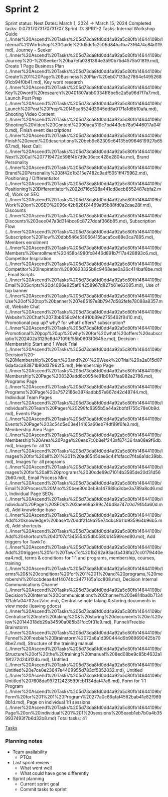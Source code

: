 # Sprint 2

Sprint status: Next
Dates: March 1, 2024 → March 15, 2024
Completed tasks: 0.07317073170731707
Sprint ID: SPRI1-2
Tasks: Internal Workshop Guide (../Inner%20Ascend%20Tasks%205d73da8fd0dd4a92a5c80fb14644109b/Internal%20Workshop%20Guide%20d5dc1c2c06d845afba73f6474c84d1f9.md), Journey - Seeker (../Inner%20Ascend%20Tasks%205d73da8fd0dd4a92a5c80fb14644109b/Journey%20-%20Seeker%20ba7efa0381364e3590b75d4575b01819.md), Create 1 Page Business Plan (../Inner%20Ascend%20Tasks%205d73da8fd0dd4a92a5c80fb14644109b/Create%201%20Page%20Business%20Plan%20eb07133a27864e149526891cb94f0b41.md), Key word research (../Inner%20Ascend%20Tasks%205d73da8fd0dd4a92a5c80fb14644109b/Key%20word%20research%20401807abb0334ff8be5c2a5a96d7f7a7.md), Launch Post Prep (../Inner%20Ascend%20Tasks%205d73da8fd0dd4a92a5c80fb14644109b/Launch%20Post%20Prep%20f49ea6524d3945dd8a0171a1d8b10afa.md), Shooting Video Content (../Inner%20Ascend%20Tasks%205d73da8fd0dd4a92a5c80fb14644109b/Shooting%20Video%20Content%2090aca319c7bd443eb78a9446017a04fb.md), Finish event descriptions (../Inner%20Ascend%20Tasks%205d73da8fd0dd4a92a5c80fb14644109b/Finish%20event%20descriptions%20beb9e82309c64135b9964619927b6567.md), Next Call: (../Inner%20Ascend%20Tasks%205d73da8fd0dd4a92a5c80fb14644109b/Next%20Call%207719472d598f4b7d9c06ecc428e2804a.md), Brand Personality (../Inner%20Ascend%20Tasks%205d73da8fd0dd4a92a5c80fb14644109b/Brand%20Personality%208f42d1b315e7482c9adf5051ff475962.md), Positioning / Differentiator (../Inner%20Ascend%20Tasks%205d73da8fd0dd4a92a5c80fb14644109b/Positioning%20Differentiator%2022d716c528a441cd8ecb6552487ebfa2.md), Work on SEO (../Inner%20Ascend%20Tasks%205d73da8fd0dd4a92a5c80fb14644109b/Work%20on%20SEO%2096c42b628f24469a95b88fd0a2dae28f.md), Discounts (../Inner%20Ascend%20Tasks%205d73da8fd0dd4a92a5c80fb14644109b/Discounts%203eee047a3d314bce9c8727ddaf366b85.md), Subscription Flow (../Inner%20Ascend%20Tasks%205d73da8fd0dd4a92a5c80fb14644109b/Subscription%20Flow%20dbb546e530664155aca5ce88e3ca7895.md), Members enrollment  (../Inner%20Ascend%20Tasks%205d73da8fd0dd4a92a5c80fb14644109b/Members%20enrollment%20458b4980fc8446d891b7f17a428893c6.md), Competitor Inspiration (../Inner%20Ascend%20Tasks%205d73da8fd0dd4a92a5c80fb14644109b/Competitor%20Inspiration%2080823325b8c9468eae0a26c414baf8be.md), Email Scripts (../Inner%20Ascend%20Tasks%205d73da8fd0dd4a92a5c80fb14644109b/Email%20Scripts%20d4096e925af04258967d827b61e62085.md), Use of top banner (../Inner%20Ascend%20Tasks%205d73da8fd0dd4a92a5c80fb14644109b/Use%20of%20top%20banner%207e65197e8b7947d582fefe78088a8357.md), Website Chat (../Inner%20Ascend%20Tasks%205d73da8fd0dd4a92a5c80fb14644109b/Website%20Chat%2073bb658c94fc4910b89e2755462f9410.md), Promotional pop up? why? for what? offers? subscription? (../Inner%20Ascend%20Tasks%205d73da8fd0dd4a92a5c80fb14644109b/Promotional%20pop%20up%20why%20for%20what%20offers%20subscriptio%202402a3129e8d47109bf55b0603f0645e.md), Decision - Membership Start and 1 Week Trial (../Inner%20Ascend%20Tasks%205d73da8fd0dd4a92a5c80fb14644109b/Decision%20-%20Membership%20Start%20and%201%20Week%20Trial%20a2a015d076da4aca83871b90d37962f5.md), Membership Page (../Inner%20Ascend%20Tasks%205d73da8fd0dd4a92a5c80fb14644109b/Membership%20Page%208320add8c0954e91b9107faa982a2786.md), Programs Page (../Inner%20Ascend%20Tasks%205d73da8fd0dd4a92a5c80fb14644109b/Programs%20Page%20a7572186e3874adbb57e867d42d48744.md), Individual Team Pages (../Inner%20Ascend%20Tasks%205d73da8fd0dd4a92a5c80fb14644109b/Individual%20Team%20Pages%20299fc6395b5a44a2bbfd1755c78e0b9d.md), Events Page (../Inner%20Ascend%20Tasks%205d73da8fd0dd4a92a5c80fb14644109b/Events%20Page%203c54d5e03e414165a60eb74df89f6fe3.md), Membership Area Page (../Inner%20Ascend%20Tasks%205d73da8fd0dd4a92a5c80fb14644109b/Membership%20Area%20Page%20eac7c0b8e1f243af874364aa08e9f6db.md), Images for all 1:1 (../Inner%20Ascend%20Tasks%205d73da8fd0dd4a92a5c80fb14644109b/Images%20for%20all%201%201%20ad6545dae6c44fdfacd7f4a6a1dc39bb.md), Images for all programs (../Inner%20Ascend%20Tasks%205d73da8fd0dd4a92a5c80fb14644109b/Images%20for%20all%20programs%2030cde69d71014b3585de20d31d562b60.md), Email Process Miro  (../Inner%20Ascend%20Tasks%205d73da8fd0dd4a92a5c80fb14644109b/Email%20Process%20Miro%20bee30d0eb9a147688a3dbe3a789a8cd6.md), Individual Page SEOs (../Inner%20Ascend%20Tasks%205d73da8fd0dd4a92a5c80fb14644109b/Individual%20Page%20SEOs%203aee69a299c74b48a747c0d79f44a60d.md), Add knowledge base (../Inner%20Ascend%20Tasks%205d73da8fd0dd4a92a5c80fb14644109b/Add%20knowledge%20base%20ddf2149a25e74dbc8b11b935964b96b5.md), Add shortcuts (../Inner%20Ascend%20Tasks%205d73da8fd0dd4a92a5c80fb14644109b/Add%20shortcuts%2040f07cf34555425db0580b14599ced80.md), Add triggers for TawkTo (../Inner%20Ascend%20Tasks%205d73da8fd0dd4a92a5c80fb14644109b/Add%20triggers%20for%20TawkTo%201b262a93acfa438fa27cc0179440eea4.md), terms & conditions for 1:1 and programs, membership, courses, training (../Inner%20Ascend%20Tasks%205d73da8fd0dd4a92a5c80fb14644109b/terms%20&%20conditions%20for%201%201%20and%20programs,%20membershi%201ccbdeaa4af14074bc3477165a1cc808.md), Decision Internal Communications Channel  (../Inner%20Ascend%20Tasks%205d73da8fd0dd4a92a5c80fb14644109b/Decision%20Internal%20Communications%20Channel%200e814ba0b713412fa5fa047ff2ac2abc.md), Centralise note taking & storing documents in view mode (leaving gdocs) (../Inner%20Ascend%20Tasks%205d73da8fd0dd4a92a5c80fb14644109b/Centralise%20note%20taking%20&%20storing%20documents%20in%20view%20144318db29a34590a085b31fdc9f31e9.md), Funnel/Freebie Brainstorm (../Inner%20Ascend%20Tasks%205d73da8fd0dd4a92a5c80fb14644109b/Funnel%20Freebie%20Brainstorm%2072a8a1d390444d9b989690425b708be2.md), Structure of the training manual (../Inner%20Ascend%20Tasks%205d73da8fd0dd4a92a5c80fb14644109b/Structure%20of%20the%20training%20manual%208ed08be9c85b4632a119f272d243124b.md), Untitled (../Inner%20Ascend%20Tasks%205d73da8fd0dd4a92a5c80fb14644109b/Untitled%20e7ce0e23847e4409955d783cf5352032.md), Untitled (../Inner%20Ascend%20Tasks%205d73da8fd0dd4a92a5c80fb14644109b/Untitled%207608da997212423599fcb1134daf47a6.md), Form for 1:1 Program (../Inner%20Ascend%20Tasks%205d73da8fd0dd4a92a5c80fb14644109b/Form%20for%201%201%20Program%20277a0c89afaf4562bab41e82f9698b1d.md), Page on individual 1:1 sessions (../Inner%20Ascend%20Tasks%205d73da8fd0dd4a92a5c80fb14644109b/Page%20on%20individual%201%201%20sessions%205eaeb1eb7b0a4b359937493f7b6d32b8.md)
Total tasks: 41

[Tasks](Sprint%202%202cdd14d15e4b48258fe46447eee479f1/Tasks%20b0485e715707475ba265d9cdf276760d.csv)

### **Planning notes**

- Team availability
    - PTOs
- Last sprint review
    - What went well
    - What could have gone differently
- Sprint planning
    - Current sprint goal
    - Commit tasks to sprint